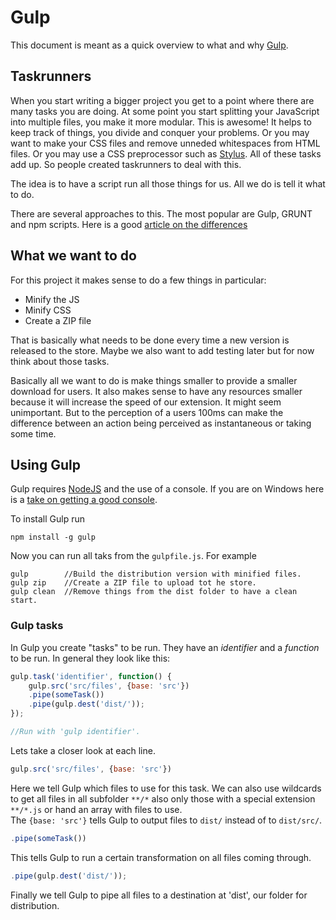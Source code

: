 # Gulp

This document is meant as a quick overview to what and why [Gulp](http://www.gulpjs.com/).

## Taskrunners

When you start writing a bigger project you get to a point where there are many tasks you are doing. At some point you start splitting your JavaScript into multiple files, you make it more modular. This is awesome! It helps to keep track of things, you divide and conquer your problems. Or you may want to make your CSS files and remove unneded whitespaces from HTML files. Or you may use a CSS preprocessor such as [Stylus](http://stylus-lang.com/). All of these tasks add up. So people created taskrunners to deal with this.

The idea is to have a script run all those things for us. All we do is tell it what to do.

There are several approaches to this. The most popular are Gulp, GRUNT and npm scripts. Here is a good [article on the differences](https://ponyfoo.com/articles/choose-grunt-gulp-or-npm)

## What we want to do

For this project it makes sense to do a few things in particular:
- Minify the JS
- Minify CSS
- Create a ZIP file

That is basically what needs to be done every time a new version is released to the store. Maybe we also want to add testing later but for now think about those tasks.

Basically all we want to do is make things smaller to provide a smaller download for users. It also makes sense to have any resources smaller because it will increase the speed of our extension. It might seem unimportant. But to the perception of a users 100ms can make the difference between an action being perceived as instantaneous or taking some time.

## Using Gulp

Gulp requires [NodeJS](https://nodejs.org/) and the use of a console. If you are on Windows here is a [take on getting a good console](https://gist.github.com/HoverBaum/021cec80d0a095153a439f89fd33695f#a-terminal-on-windows).

To install Gulp run
```
npm install -g gulp
```

Now you can run all taks from the `gulpfile.js`. For example
```
gulp 		//Build the distribution version with minified files.
gulp zip	//Create a ZIP file to upload tot he store.
gulp clean	//Remove things from the dist folder to have a clean start.
```

### Gulp tasks

In Gulp you create "tasks" to be run. They have an *identifier* and a *function* to be run. In general they look like this:
```javascript
gulp.task('identifier', function() {
	gulp.src('src/files', {base: 'src'})
	.pipe(someTask())
	.pipe(gulp.dest('dist/'));
});

//Run with 'gulp identifier'.
```

Lets take a closer look at each line.
```javascript
gulp.src('src/files', {base: 'src'})
```
Here we tell Gulp which files to use for this task. We can also use wildcards to get all files in all subfolder `**/*` also only those with a special extension `**/*.js` or hand an array with files to use.  
The `{base: 'src'}` tells Gulp to output files to `dist/` instead of to `dist/src/`.

```javascript
.pipe(someTask())
```
This tells Gulp to run a certain transformation on all files coming through.

```javascript
.pipe(gulp.dest('dist/'));
```
Finally we tell Gulp to pipe all files to a destination at 'dist', our folder for distribution.

